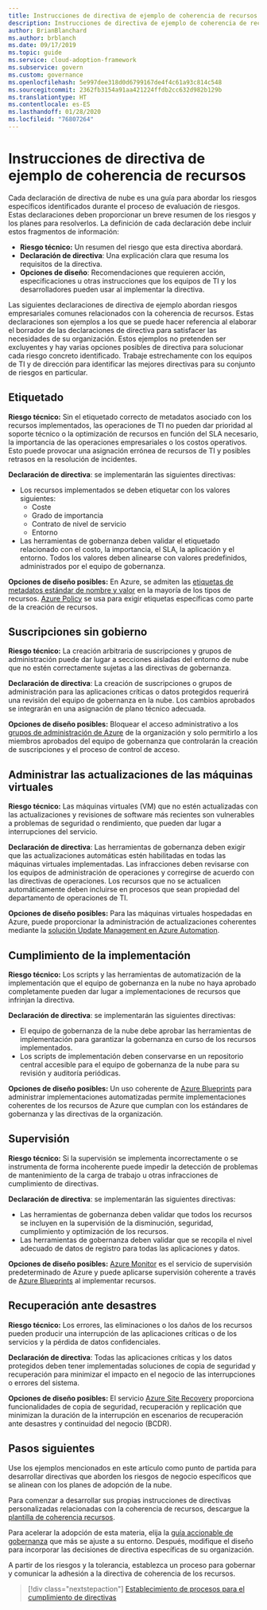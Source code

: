 ```yaml
---
title: Instrucciones de directiva de ejemplo de coherencia de recursos
description: Instrucciones de directiva de ejemplo de coherencia de recursos
author: BrianBlanchard
ms.author: brblanch
ms.date: 09/17/2019
ms.topic: guide
ms.service: cloud-adoption-framework
ms.subservice: govern
ms.custom: governance
ms.openlocfilehash: 5e997dee318d0d6799167de4f4c61a93c814c548
ms.sourcegitcommit: 2362fb3154a91aa421224ffdb2cc632d982b129b
ms.translationtype: HT
ms.contentlocale: es-ES
ms.lasthandoff: 01/28/2020
ms.locfileid: "76807264"
---
```

# <a name="resource-consistency-sample-policy-statements"></a>Instrucciones de directiva de ejemplo de coherencia de recursos

Cada declaración de directiva de nube es una guía para abordar los riesgos específicos identificados durante el proceso de evaluación de riesgos. Estas declaraciones deben proporcionar un breve resumen de los riesgos y los planes para resolverlos. La definición de cada declaración debe incluir estos fragmentos de información:

- **Riesgo técnico:** Un resumen del riesgo que esta directiva abordará.
- **Declaración de directiva**: Una explicación clara que resuma los requisitos de la directiva.
- **Opciones de diseño**: Recomendaciones que requieren acción, especificaciones u otras instrucciones que los equipos de TI y los desarrolladores pueden usar al implementar la directiva.

Las siguientes declaraciones de directiva de ejemplo abordan riesgos empresariales comunes relacionados con la coherencia de recursos. Estas declaraciones son ejemplos a los que se puede hacer referencia al elaborar el borrador de las declaraciones de directiva para satisfacer las necesidades de su organización. Estos ejemplos no pretenden ser excluyentes y hay varias opciones posibles de directiva para solucionar cada riesgo concreto identificado. Trabaje estrechamente con los equipos de TI y de dirección para identificar las mejores directivas para su conjunto de riesgos en particular.

## <a name="tagging"></a>Etiquetado

**Riesgo técnico:** Sin el etiquetado correcto de metadatos asociado con los recursos implementados, las operaciones de TI no pueden dar prioridad al soporte técnico o la optimización de recursos en función del SLA necesario, la importancia de las operaciones empresariales o los costos operativos. Esto puede provocar una asignación errónea de recursos de TI y posibles retrasos en la resolución de incidentes.

**Declaración de directiva**: se implementarán las siguientes directivas:

- Los recursos implementados se deben etiquetar con los valores siguientes:
  - Coste
  - Grado de importancia
  - Contrato de nivel de servicio
  - Entorno
- Las herramientas de gobernanza deben validar el etiquetado relacionado con el costo, la importancia, el SLA, la aplicación y el entorno. Todos los valores deben alinearse con valores predefinidos, administrados por el equipo de gobernanza.

**Opciones de diseño posibles:** En Azure, se admiten las [etiquetas de metadatos estándar de nombre y valor](https://docs.microsoft.com/azure/azure-resource-manager/resource-group-using-tags) en la mayoría de los tipos de recursos. [Azure Policy](https://docs.microsoft.com/azure/governance/policy/overview) se usa para exigir etiquetas específicas como parte de la creación de recursos.

## <a name="ungoverned-subscriptions"></a>Suscripciones sin gobierno

**Riesgo técnico:** La creación arbitraria de suscripciones y grupos de administración puede dar lugar a secciones aisladas del entorno de nube que no estén correctamente sujetas a las directivas de gobernanza.

**Declaración de directiva**: La creación de suscripciones o grupos de administración para las aplicaciones críticas o datos protegidos requerirá una revisión del equipo de gobernanza en la nube. Los cambios aprobados se integrarán en una asignación de plano técnico adecuada.

**Opciones de diseño posibles:** Bloquear el acceso administrativo a los [grupos de administración de Azure](https://docs.microsoft.com/azure/governance/management-groups) de la organización y solo permitirlo a los miembros aprobados del equipo de gobernanza que controlarán la creación de suscripciones y el proceso de control de acceso.

## <a name="manage-updates-to-virtual-machines"></a>Administrar las actualizaciones de las máquinas virtuales

**Riesgo técnico:** Las máquinas virtuales (VM) que no estén actualizadas con las actualizaciones y revisiones de software más recientes son vulnerables a problemas de seguridad o rendimiento, que pueden dar lugar a interrupciones del servicio.

**Declaración de directiva**: Las herramientas de gobernanza deben exigir que las actualizaciones automáticas estén habilitadas en todas las máquinas virtuales implementadas. Las infracciones deben revisarse con los equipos de administración de operaciones y corregirse de acuerdo con las directivas de operaciones. Los recursos que no se actualicen automáticamente deben incluirse en procesos que sean propiedad del departamento de operaciones de TI.

**Opciones de diseño posibles:** Para las máquinas virtuales hospedadas en Azure, puede proporcionar la administración de actualizaciones coherentes mediante la [solución Update Management en Azure Automation](https://docs.microsoft.com/azure/automation/automation-update-management).

## <a name="deployment-compliance"></a>Cumplimiento de la implementación

**Riesgo técnico:** Los scripts y las herramientas de automatización de la implementación que el equipo de gobernanza en la nube no haya aprobado completamente pueden dar lugar a implementaciones de recursos que infrinjan la directiva.

**Declaración de directiva**: se implementarán las siguientes directivas:

- El equipo de gobernanza de la nube debe aprobar las herramientas de implementación para garantizar la gobernanza en curso de los recursos implementados.
- Los scripts de implementación deben conservarse en un repositorio central accesible para el equipo de gobernanza de la nube para su revisión y auditoría periódicas.

**Opciones de diseño posibles:** Un uso coherente de [Azure Blueprints](https://docs.microsoft.com/azure/governance/blueprints) para administrar implementaciones automatizadas permite implementaciones coherentes de los recursos de Azure que cumplan con los estándares de gobernanza y las directivas de la organización.

## <a name="monitoring"></a>Supervisión

**Riesgo técnico:** Si la supervisión se implementa incorrectamente o se instrumenta de forma incoherente puede impedir la detección de problemas de mantenimiento de la carga de trabajo u otras infracciones de cumplimiento de directivas.

**Declaración de directiva**: se implementarán las siguientes directivas:

- Las herramientas de gobernanza deben validar que todos los recursos se incluyen en la supervisión de la disminución, seguridad, cumplimiento y optimización de los recursos.
- Las herramientas de gobernanza deben validar que se recopila el nivel adecuado de datos de registro para todas las aplicaciones y datos.

**Opciones de diseño posibles:** [Azure Monitor](https://docs.microsoft.com/azure/azure-monitor/overview) es el servicio de supervisión predeterminado de Azure y puede aplicarse supervisión coherente a través de [Azure Blueprints](https://docs.microsoft.com/azure/governance/blueprints) al implementar recursos.

## <a name="disaster-recovery"></a>Recuperación ante desastres

**Riesgo técnico:** Los errores, las eliminaciones o los daños de los recursos pueden producir una interrupción de las aplicaciones críticas o de los servicios y la pérdida de datos confidenciales.

**Declaración de directiva**: Todas las aplicaciones críticas y los datos protegidos deben tener implementadas soluciones de copia de seguridad y recuperación para minimizar el impacto en el negocio de las interrupciones o errores del sistema.

**Opciones de diseño posibles:** El servicio [Azure Site Recovery](https://docs.microsoft.com/azure/site-recovery/site-recovery-overview) proporciona funcionalidades de copia de seguridad, recuperación y replicación que minimizan la duración de la interrupción en escenarios de recuperación ante desastres y continuidad del negocio (BCDR).

## <a name="next-steps"></a>Pasos siguientes

Use los ejemplos mencionados en este artículo como punto de partida para desarrollar directivas que aborden los riesgos de negocio específicos que se alinean con los planes de adopción de la nube.

Para comenzar a desarrollar sus propias instrucciones de directivas personalizadas relacionadas con la coherencia de recursos, descargue la [plantilla de coherencia recursos](./template.md).

Para acelerar la adopción de esta materia, elija la [guía accionable de gobernanza](../guides/index.md) que más se ajuste a su entorno. Después, modifique el diseño para incorporar las decisiones de directiva específicas de su organización.

A partir de los riesgos y la tolerancia, establezca un proceso para gobernar y comunicar la adhesión a la directiva de coherencia de los recursos.

> [!div class="nextstepaction"]
> [Establecimiento de procesos para el cumplimiento de directivas](./compliance-processes.md)
